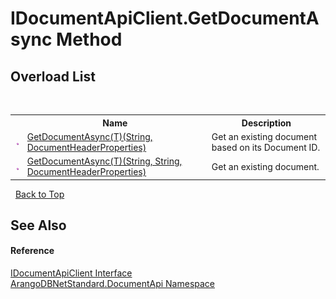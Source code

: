 # IDocumentApiClient.GetDocumentAsync Method 
 


## Overload List
&nbsp;<table><tr><th></th><th>Name</th><th>Description</th></tr><tr><td>![Public method](media/pubmethod.gif "Public method")</td><td><a href="6e1ed20a-ec3f-c90d-998c-4d2d9606eca8">GetDocumentAsync(T)(String, DocumentHeaderProperties)</a></td><td>
Get an existing document based on its Document ID.</td></tr><tr><td>![Public method](media/pubmethod.gif "Public method")</td><td><a href="57c2b504-4966-bf87-3813-e9d5fdf0098d">GetDocumentAsync(T)(String, String, DocumentHeaderProperties)</a></td><td>
Get an existing document.</td></tr></table>&nbsp;
<a href="#idocumentapiclient.getdocumentasync-method">Back to Top</a>

## See Also


#### Reference
<a href="51df5b95-04af-da7c-e481-e78cd0e61d1c">IDocumentApiClient Interface</a><br /><a href="927cb31f-380a-2bf4-a1ca-09ab720e232b">ArangoDBNetStandard.DocumentApi Namespace</a><br />